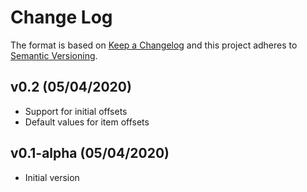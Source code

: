 # Change Log
The format is based on [Keep a Changelog](http://keepachangelog.com/)
and this project adheres to [Semantic Versioning](http://semver.org/).

## v0.2 (05/04/2020)
- Support for initial offsets
- Default values for item offsets

## v0.1-alpha (05/04/2020)
- Initial version
